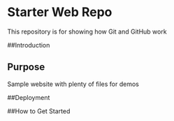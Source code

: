 # Starter Web Repo

This repository is for showing how Git and GitHub work

##Introduction

## Purpose

Sample website with plenty of files for demos

##Deployment

##How to Get Started